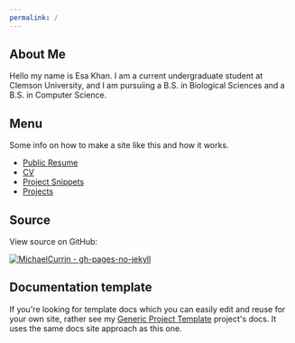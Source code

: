 ```yaml
---
permalink: /
---
```


## About Me

Hello my name is Esa Khan. I am a current undergraduate student at Clemson University, and I am pursuiing a B.S. in Biological Sciences and a B.S. in Computer Science.





## Menu

Some info on how to make a site like this and how it works.

- [Public Resume](about.md)
- [CV](features.md)
- [Project Snippets](limitations.md)
- [Projects](wiki.md)


## Source

View source on GitHub:

[![MichaelCurrin - gh-pages-no-jekyll](https://img.shields.io/static/v1?label=MichaelCurrin&message=gh-pages-no-jekyll&color=blue&logo=github)](https://github.com/MichaelCurrin/gh-pages-no-jekyll)


## Documentation template

If you're looking for template docs which you can easily edit and reuse for your own site, rather see my [Generic Project Template](https://michaelcurrin.github.io/generic-project-template/) project's docs. It uses the same docs site approach as this one.

